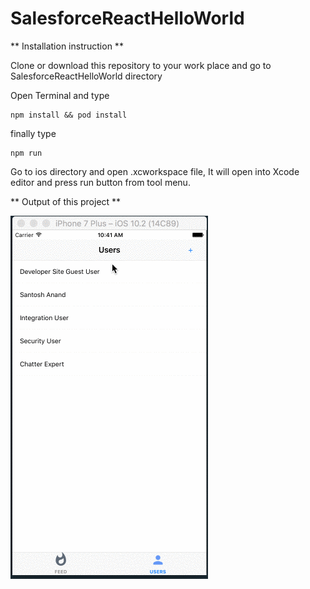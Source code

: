 # SalesforceReactHelloWorld

** Installation instruction **
  
  Clone or download this repository to your work place and 
  go to SalesforceReactHelloWorld directory

  Open Terminal and type 

  ```
  npm install && pod install
  ```

  finally type 

  ```
  npm run
  ```

  Go to ios directory and open .xcworkspace file, It will open into Xcode editor and press run button from tool menu.

** Output of this project **

![output ](./output/outputhello.gif?raw=true "") 